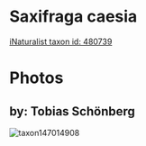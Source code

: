 
Saxifraga caesia
================
  
[iNaturalist taxon id: 480739](https://www.inaturalist.org/taxa/480739)
# Photos

## by: Tobias Schönberg
  
![taxon147014908](https://inaturalist-open-data.s3.amazonaws.com/photos/157510098/medium.jpeg)